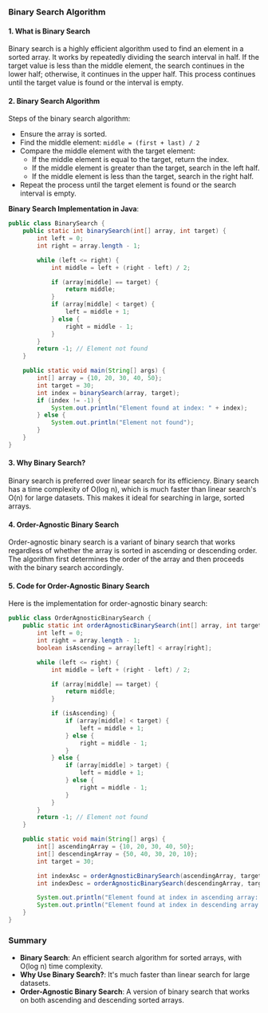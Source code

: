 ### Binary Search Algorithm

#### 1. What is Binary Search
Binary search is a highly efficient algorithm used to find an element in a sorted array. It works by repeatedly dividing the search interval in half. If the target value is less than the middle element, the search continues in the lower half; otherwise, it continues in the upper half. This process continues until the target value is found or the interval is empty.

#### 2. Binary Search Algorithm
Steps of the binary search algorithm:
- Ensure the array is sorted.
- Find the middle element: `middle = (first + last) / 2`
- Compare the middle element with the target element:
    - If the middle element is equal to the target, return the index.
    - If the middle element is greater than the target, search in the left half.
    - If the middle element is less than the target, search in the right half.
- Repeat the process until the target element is found or the search interval is empty.

**Binary Search Implementation in Java**:
```java
public class BinarySearch {
    public static int binarySearch(int[] array, int target) {
        int left = 0;
        int right = array.length - 1;

        while (left <= right) {
            int middle = left + (right - left) / 2;

            if (array[middle] == target) {
                return middle;
            }
            if (array[middle] < target) {
                left = middle + 1;
            } else {
                right = middle - 1;
            }
        }
        return -1; // Element not found
    }

    public static void main(String[] args) {
        int[] array = {10, 20, 30, 40, 50};
        int target = 30;
        int index = binarySearch(array, target);
        if (index != -1) {
            System.out.println("Element found at index: " + index);
        } else {
            System.out.println("Element not found");
        }
    }
}
```

#### 3. Why Binary Search?
Binary search is preferred over linear search for its efficiency. Binary search has a time complexity of O(log n), which is much faster than linear search's O(n) for large datasets. This makes it ideal for searching in large, sorted arrays.

#### 4. Order-Agnostic Binary Search
Order-agnostic binary search is a variant of binary search that works regardless of whether the array is sorted in ascending or descending order. The algorithm first determines the order of the array and then proceeds with the binary search accordingly.

#### 5. Code for Order-Agnostic Binary Search
Here is the implementation for order-agnostic binary search:

```java
public class OrderAgnosticBinarySearch {
    public static int orderAgnosticBinarySearch(int[] array, int target) {
        int left = 0;
        int right = array.length - 1;
        boolean isAscending = array[left] < array[right];

        while (left <= right) {
            int middle = left + (right - left) / 2;

            if (array[middle] == target) {
                return middle;
            }

            if (isAscending) {
                if (array[middle] < target) {
                    left = middle + 1;
                } else {
                    right = middle - 1;
                }
            } else {
                if (array[middle] > target) {
                    left = middle + 1;
                } else {
                    right = middle - 1;
                }
            }
        }
        return -1; // Element not found
    }

    public static void main(String[] args) {
        int[] ascendingArray = {10, 20, 30, 40, 50};
        int[] descendingArray = {50, 40, 30, 20, 10};
        int target = 30;

        int indexAsc = orderAgnosticBinarySearch(ascendingArray, target);
        int indexDesc = orderAgnosticBinarySearch(descendingArray, target);

        System.out.println("Element found at index in ascending array: " + indexAsc); // Output: 2
        System.out.println("Element found at index in descending array: " + indexDesc); // Output: 2
    }
}
```

### Summary
- **Binary Search**: An efficient search algorithm for sorted arrays, with O(log n) time complexity.
- **Why Use Binary Search?**: It's much faster than linear search for large datasets.
- **Order-Agnostic Binary Search**: A version of binary search that works on both ascending and descending sorted arrays.
